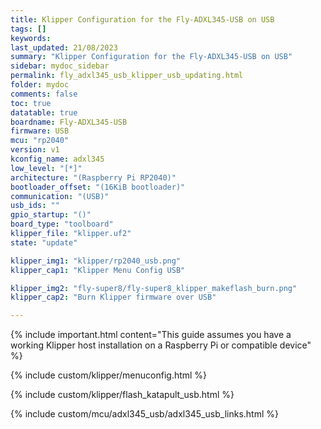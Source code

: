 ```yaml
---
title: Klipper Configuration for the Fly-ADXL345-USB on USB
tags: []
keywords: 
last_updated: 21/08/2023
summary: "Klipper Configuration for the Fly-ADXL345-USB on USB"
sidebar: mydoc_sidebar
permalink: fly_adxl345_usb_klipper_usb_updating.html
folder: mydoc
comments: false
toc: true
datatable: true
boardname: Fly-ADXL345-USB
firmware: USB
mcu: "rp2040"
version: v1
kconfig_name: adxl345
low_level: "[*]"
architecture: "(Raspberry Pi RP2040)"
bootloader_offset: "(16KiB bootloader)"
communication: "(USB)"
usb_ids: ""
gpio_startup: "()"
board_type: "toolboard"
klipper_file: "klipper.uf2"
state: "update"

klipper_img1: "klipper/rp2040_usb.png"
klipper_cap1: "Klipper Menu Config USB"

klipper_img2: "fly-super8/fly-super8_klipper_makeflash_burn.png"
klipper_cap2: "Burn Klipper firmware over USB"

---
```

{% include important.html content="This guide assumes you have a working Klipper host installation on a Raspberry Pi or compatible device" %}

{% include custom/klipper/menuconfig.html %}

{% include custom/klipper/flash_katapult_usb.html %}

{% include custom/mcu/adxl345_usb/adxl345_usb_links.html %}

